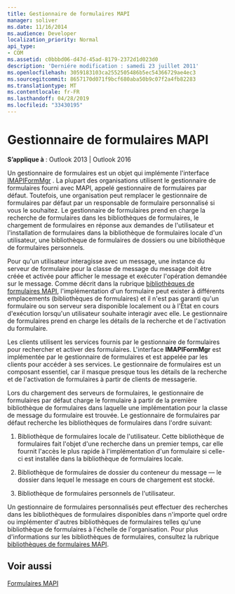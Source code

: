 ```yaml
---
title: Gestionnaire de formulaires MAPI
manager: soliver
ms.date: 11/16/2014
ms.audience: Developer
localization_priority: Normal
api_type:
- COM
ms.assetid: c0bbbd06-d47d-45ad-8179-2372d1d023d0
description: 'Derniére modification : samedi 23 juillet 2011'
ms.openlocfilehash: 3059183103ca2552505486b5ec54366729ae4ec3
ms.sourcegitcommit: 8657170d071f9bcf680aba50b9c07f2a4fb82283
ms.translationtype: MT
ms.contentlocale: fr-FR
ms.lasthandoff: 04/28/2019
ms.locfileid: "33430195"
---
```

# <a name="mapi-form-manager"></a>Gestionnaire de formulaires MAPI

  
  
**S’applique à** : Outlook 2013 | Outlook 2016 
  
Un gestionnaire de formulaires est un objet qui implémente l'interface [IMAPIFormMgr](imapiformmgriunknown.md) . La plupart des organisations utilisent le gestionnaire de formulaires fourni avec MAPI, appelé gestionnaire de formulaires par défaut. Toutefois, une organisation peut remplacer le gestionnaire de formulaires par défaut par un responsable de formulaire personnalisé si vous le souhaitez. Le gestionnaire de formulaires prend en charge la recherche de formulaires dans les bibliothèques de formulaires, le chargement de formulaires en réponse aux demandes de l'utilisateur et l'installation de formulaires dans la bibliothèque de formulaires locale d'un utilisateur, une bibliothèque de formulaires de dossiers ou une bibliothèque de formulaires personnels. 
  
Pour qu'un utilisateur interagisse avec un message, une instance du serveur de formulaire pour la classe de message du message doit être créée et activée pour afficher le message et exécuter l'opération demandée sur le message. Comme décrit dans la rubrique [bibliothèques de formulaires MAPI](mapi-form-libraries.md), l'implémentation d'un formulaire peut exister à différents emplacements (bibliothèques de formulaires) et il n'est pas garanti qu'un formulaire ou son serveur sera disponible localement ou à l'État en cours d'exécution lorsqu'un utilisateur souhaite interagir avec elle. Le gestionnaire de formulaires prend en charge les détails de la recherche et de l'activation du formulaire.
  
Les clients utilisent les services fournis par le gestionnaire de formulaires pour rechercher et activer des formulaires. L'interface **IMAPIFormMgr** est implémentée par le gestionnaire de formulaires et est appelée par les clients pour accéder à ses services. Le gestionnaire de formulaires est un composant essentiel, car il masque presque tous les détails de la recherche et de l'activation de formulaires à partir de clients de messagerie. 
  
Lors du chargement des serveurs de formulaires, le gestionnaire de formulaires par défaut charge le formulaire à partir de la première bibliothèque de formulaires dans laquelle une implémentation pour la classe de message du formulaire est trouvée. Le gestionnaire de formulaires par défaut recherche les bibliothèques de formulaires dans l'ordre suivant:
  
1. Bibliothèque de formulaires locale de l'utilisateur. Cette bibliothèque de formulaires fait l'objet d'une recherche dans un premier temps, car elle fournit l'accès le plus rapide à l'implémentation d'un formulaire si celle-ci est installée dans la bibliothèque de formulaires locale.
    
2. Bibliothèque de formulaires de dossier du conteneur du message — le dossier dans lequel le message en cours de chargement est stocké.
    
3. Bibliothèque de formulaires personnels de l'utilisateur.
    
Un gestionnaire de formulaires personnalisés peut effectuer des recherches dans les bibliothèques de formulaires disponibles dans n'importe quel ordre ou implémenter d'autres bibliothèques de formulaires telles qu'une bibliothèque de formulaires à l'échelle de l'organisation. Pour plus d'informations sur les bibliothèques de formulaires, consultez la rubrique [bibliothèques de formulaires MAPI](mapi-form-libraries.md). 
  
## <a name="see-also"></a>Voir aussi



[Formulaires MAPI](mapi-forms.md)

